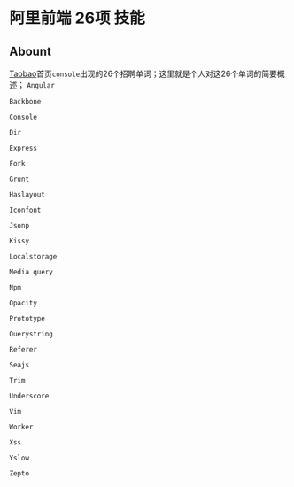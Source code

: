 阿里前端 26项 技能
=============

## Abount

[Taobao](http://www.taobao.com/)首页`console`出现的26个招聘单词；这里就是个人对这26个单词的简要概述；
`Angular`

`Backbone` 

`Console` 

`Dir` 

`Express` 

`Fork` 

`Grunt` 

`Haslayout` 

`Iconfont` 

`Jsonp` 

`Kissy` 

`Localstorage` 

`Media query` 

`Npm` 

`Opacity` 

`Prototype` 

`Querystring` 

`Referer` 

`Seajs` 

`Trim` 

`Underscore` 

`Vim` 

`Worker` 

`Xss` 

`Yslow` 

`Zepto`
